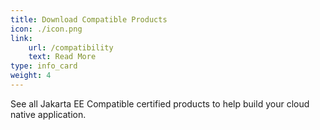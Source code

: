 ```yaml
---
title: Download Compatible Products
icon: ./icon.png
link:
    url: /compatibility
    text: Read More
type: info_card
weight: 4
---
```


See all Jakarta EE Compatible certified products to help build your cloud native application.